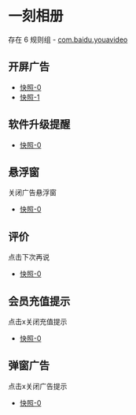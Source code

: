 # 一刻相册

存在 6 规则组 - [com.baidu.youavideo](/src/apps/com.baidu.youavideo.ts)

## 开屏广告

- [快照-0](https://i.gkd.li/import/import/12597925)
- [快照-1](https://i.gkd.li/import/import/12598507)

## 软件升级提醒

- [快照-0](https://i.gkd.li/import/import/12597916)

## 悬浮窗

关闭广告悬浮窗

- [快照-0](https://i.gkd.li/import/import/12970088)

## 评价

点击下次再说

- [快照-0](https://i.gkd.li/import/import/12970094)

## 会员充值提示

点击x关闭充值提示

- [快照-0](https://i.gkd.li/import/import/12970094)

## 弹窗广告

点击x关闭广告提示

- [快照-0](https://i.gkd.li/import/import/13048700)

